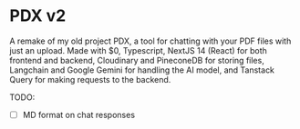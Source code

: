 # PDX v2

A remake of my old project PDX, a tool for chatting with your PDF files with just an upload.
Made with $0, Typescript, NextJS 14 (React) for both frontend and backend, Cloudinary and PineconeDB for storing files, Langchain and Google Gemini for handling the AI model, and Tanstack Query for making requests to the backend.

TODO:
- [ ] MD format on chat responses
